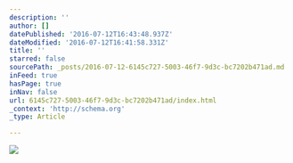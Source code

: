```yaml
---
description: ''
author: []
datePublished: '2016-07-12T16:43:48.937Z'
dateModified: '2016-07-12T16:41:58.331Z'
title: ''
starred: false
sourcePath: _posts/2016-07-12-6145c727-5003-46f7-9d3c-bc7202b471ad.md
inFeed: true
hasPage: true
inNav: false
url: 6145c727-5003-46f7-9d3c-bc7202b471ad/index.html
_context: 'http://schema.org'
_type: Article

---
```

![](https://the-grid-user-content.s3-us-west-2.amazonaws.com/db2b0715-5ed4-473c-90c8-52c4ecfc3e7f.jpg)